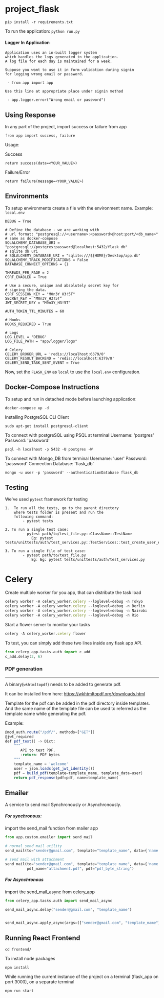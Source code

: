 # project_flask

```pip install -r requirements.txt```

To run the application:
```python run.py```

#### Logger In Application
```
Application uses an in-built logger system
which handles the logs generated in the application.
A log file for each day is maintained for a week.
``` 
```
Suppose you want to use it in form validation during signin
for logging wrong email or password.

 - from app import app

Use this line at appropriate place under signin method

 - app.logger.error("Wrong email or password")
```






## Using Response

In any part of the project, import success or failure from app

```from app import success, failure```

Usage:

Success

```return success(data=<YOUR_VALUE>)```

Failure/Error

```return failure(message=<YOUR_VALUE>)```


## Environments

To setup environments create a file with the environment name.
Example: `local.env`
```.env
DEBUG = True

# Define the database - we are working with
# url format: "postgresql://<username>:<password>@host:port/<db_name>"
# same as docker-compose
SQLALCHEMY_DATABASE_URI = "postgresql://postgres:password@localhost:5432/flask_db"
# sqlite db uri
# SQLALCHEMY_DATABASE_URI = "sqlite:///${HOME}/Desktop/app.db"
SQLALCHEMY_TRACK_MODIFICATIONS = False
DATABASE_CONNECT_OPTIONS = {}

THREADS_PER_PAGE = 2
CSRF_ENABLED = True

# Use a secure, unique and absolutely secret key for
# signing the data.
CSRF_SESSION_KEY = "M0n3Y_H3!5T"
SECRET_KEY = "M0n3Y_H3!5T"
JWT_SECRET_KEY = "M0n3Y_H3!5T"

AUTH_TOKEN_TTL_MINUTES = 60

# Hooks
HOOKS_REQUIRED = True

# Logs
LOG_LEVEL = 'DEBUG'
LOG_FILE_PATH = "app/logger/logs"

# Celery
CELERY_BROKER_URL = 'redis://localhost:6379/0'
CELERY_RESULT_BACKEND = 'redis://localhost:6379/0'
CELERY_SEND_TASK_SENT_EVENT = True

```

Now, set the `FLASK_ENV` as `local` to use the `local.env` configuration.


## Docker-Compose Instructions
To setup and run in detached mode before launching application:

```docker-compose up -d```

Installing PostgreSQL CLI Client

```sudo apt-get install postgresql-client```

To connect with postgreSQL using PSQL at terminal
Username: 'postgres'
Password: 'password'

```psql -h localhost -p 5432 -U postgres -W```

To connect with Mongo_DB from terminal
Username: 'user'
Password: 'password'
Connection Database: 'flask_db'

```mongo -u user -p 'password' --authenticationDatabase flask_db```


## Testing
We've used `pytest` framework for testing
```
1.  To run all the tests, go to the parent directory 
    where tests folder is present and run the 
    following command:
        - pytest tests

2. To run a single test case:
        - pytest path/to/test_file.py::ClassName::TestName
            Eg: pytest tests/unittests/auth/test_services.py::TestServices::test_create_user_ok

3. To run a single file of test case:
        - pytest path/to/test_file.py
            Eg: Eg: pytest tests/unittests/auth/test_services.py

```

# Celery

Create multiple worker for you app, that can distribute the task load
```javascript
celery worker -A celery_worker.celery --loglevel=debug -n Tokyo
celery worker -A celery_worker.celery --loglevel=debug -n Berlin
celery worker -A celery_worker.celery --loglevel=debug -n Nairobi
celery worker -A celery_worker.celery --loglevel=debug -n Rio
```

Start a flower server to monitor your tasks
```javascript
celery -A celery_worker.celery flower
```

To test, you can simply add these two lines inside any flask app API.
```python
from celery_app.tasks.auth import c_add
c_add.delay(3, 6)
```

### PDF generation
-------------------------------
A binary(`wkhtmltopdf`) needs to be added to generate pdf.

It can be installed from here: https://wkhtmltopdf.org/downloads.html 

Template for the pdf can be added in the pdf directory inside templates. And the same name of the template file can be 
used to referred as the template name while generating the pdf.

Example:

```javascript
@mod_auth.route("/pdf/", methods=["GET"])
@jwt_required
def pdf_test() -> Dict:
    """
       API to test PDF.
       :return: PDF bytes
    """
    template_name = 'welcome'
    user = json.loads(get_jwt_identity())
    pdf = build_pdf(template=template_name, template_data=user)
    return pdf_response(pdf=pdf, name=template_name)
```
## Emailer

A service to send mail Synchronously or Asynchronously.


##### For synchronous:

import the send_mail function from mailer app

```python
from app.custom.emailer import send_mail

# normal send mail utility
send_mail(to="sender@gmail.com", template="template_name", data={'name':'shubham'}) # data is template data

# send mail with attachment
send_mail(to="sender@gmail.com", template="template_name", data={'name':'shubham'}, 
          pdf_name="attachment.pdf", pdf="pdf_byte_string") 
```

##### For Asynchronous

import the send_mail_async from celery_app

```python
from celery_app.tasks.auth import send_mail_async

send_mail_async.delay("sender@gmail.com", "template_name")


send_mail_async.apply_async(args=(["sender@gmail.com", "template_name"]), countdown=10) # countdown in sec
```




## Running React Frontend

```cd frontend/```

To install node packages

```npm install```

While running the current instance of the project on a terminal (flask_app on port 3000),
on a separate terminal

```npm run start```
